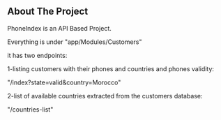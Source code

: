 
## About The Project

PhoneIndex is an API Based Project.

Everything is under "app/Modules/Customers"

it has two endpoints:

1-listing customers with their phones and countries and phones validity:

"/index?state=valid&country=Morocco"

2-list of available countries extracted from the customers database:

"/countries-list"
